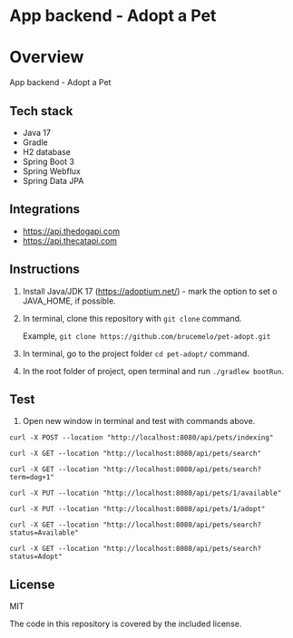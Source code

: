 # App backend - Adopt a Pet

# Overview
App backend - Adopt a Pet

## Tech stack

- Java 17
- Gradle
- H2 database
- Spring Boot 3
- Spring Webflux
- Spring Data JPA

## Integrations

- https://api.thedogapi.com
- https://api.thecatapi.com

## Instructions

1. Install Java/JDK 17 (https://adoptium.net/) - mark the option to set o JAVA_HOME, if possible.

2. In terminal, clone this repository with ```git clone``` command.
   
    Example, ```git clone https://github.com/brucemelo/pet-adopt.git```

3. In terminal, go to the project folder ```cd pet-adopt/``` command.

4. In the root folder of project, open terminal and run ```./gradlew bootRun```.

## Test

1. Open new window in terminal and test with commands above.

```
curl -X POST --location "http://localhost:8080/api/pets/indexing"
```

```
curl -X GET --location "http://localhost:8080/api/pets/search"
```

```
curl -X GET --location "http://localhost:8080/api/pets/search?term=dog+1"
```

```
curl -X PUT --location "http://localhost:8080/api/pets/1/available"
```

```
curl -X PUT --location "http://localhost:8080/api/pets/1/adopt"
```

```
curl -X GET --location "http://localhost:8080/api/pets/search?status=Available"
```

```
curl -X GET --location "http://localhost:8080/api/pets/search?status=Adopt"
```


## License
MIT

The code in this repository is covered by the included license.